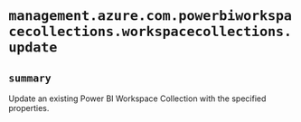 # `management.azure.com.powerbiworkspacecollections.workspacecollections.update`

## `summary`
Update an existing Power BI Workspace Collection with the specified properties.


